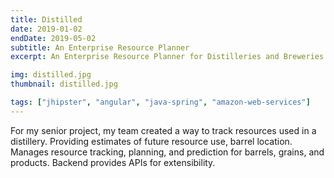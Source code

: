 ```yaml
---
title: Distilled
date: 2019-01-02
endDate: 2019-05-02
subtitle: An Enterprise Resource Planner
excerpt: An Enterprise Resource Planner for Distilleries and Breweries.

img: distilled.jpg
thumbnail: distilled.jpg

tags: ["jhipster", "angular", "java-spring", "amazon-web-services"]
---
```

For my senior project, my team created a way to track resources used in a distillery. Providing estimates of future resource use, barrel location. Manages resource tracking, planning, and prediction for barrels, grains, and products. Backend provides APIs for extensibility.